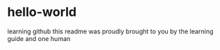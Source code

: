 # hello-world
learning github
this readme was proudly brought to you by the learning guide and one human
